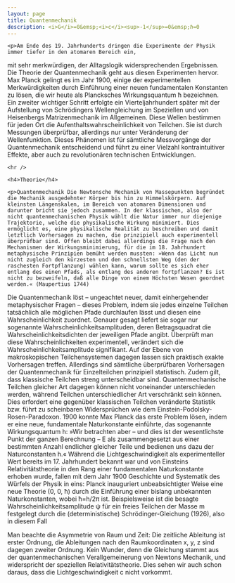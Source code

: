 ```yaml
---
layout: page
title: Quantenmechanik
description: <i>G</i>=0&emsp;<i>c</i><sup>-1</sup>=0&emsp;ℏ=0
---
```


<section>

	<p>Am Ende des 19. Jahrhunderts dringen die Experimente der Physik immer tiefer in den atomaren Bereich ein,
mit sehr merkwürdigen, der Alltagslogik widersprechenden Ergebnissen. Die Theorie der Quantenmechanik geht aus diesen Experimenten hervor. Max Planck gelingt es im Jahr 1900, einige der experimentellen Merkwürdigkeiten durch Einführung einer neuen fundamentalen Konstanten zu lösen, die wir heute als Plancksches Wirkungsquantum ħ bezeichnen. Ein zweiter wichtiger Schritt erfolgte ein Vierteljahrhundert später mit der Aufstellung von Schrödingers Wellengleichung im Speziellen und von Heisenbergs Matrizenmechanik im Allgemeinen. Diese Wellen bestimmen für jeden Ort die Aufenthaltswahrscheinlichkeit von Teilchen. Sie ist durch Messungen überprüfbar, allerdings nur unter Veränderung der Wellenfunktion. Dieses Phänomen ist für sämtliche Messvorgänge der Quantenmechanik entscheidend und führt zu einer Vielzahl kontraintuitiver Effekte, aber auch zu revolutionären technischen Entwicklungen.</p>

	<hr />

	<h4>Theorie</h4>

	<p>Quantenmechanik Die Newtonsche Mechanik von Massepunkten begründet die Mechanik ausgedehnter Körper bis hin zu Himmelskörpern. Auf kleinsten Längenskalen, im Bereich von atomaren Dimensionen und darunter bricht sie jedoch zusammen. In der klassischen, also der  nicht quantenmechanischen Physik wählt die Natur immer nur diejenige Trajektorie, welche die physikalische Wirkung minimiert. Dies ermöglicht es, eine physikalische Realität zu beschreiben und damit letztlich Vorhersagen zu machen, die prinzipiell auch experimentell überprüfbar sind. Offen bleibt dabei allerdings die Frage nach den Mechanismen der Wirkungsminimierung, für die im 18. Jahrhundert metaphysische Prinzipien bemüht werden mussten: »Wenn das Licht nun nicht zugleich den kürzesten und den schnellsten Weg (den der raschesten Fortpflanzung) wählen kann, warum sollte es sich eher entlang des einen Pfads, als entlang des anderen fortpflanzen? Es ist nicht zu bezweifeln, daß alle Dinge von einem Höchsten Wesen geordnet werden.« (Maupertius 1744)
Die Quantenmechanik löst – ungeachtet neuer, damit einhergehender metaphysischer Fragen – dieses Problem, indem sie jedes einzelne Teilchen tatsächlich alle möglichen Pfade durchlaufen lässt und diesen eine Wahrscheinlichkeit zuordnet. Genauer gesagt liefert sie sogar nur sogenannte Wahrscheinlichkeitsamplituden, deren Betragsquadrat die Wahrscheinlichkeitsdichten der jeweiligen Pfade angibt. Überprüft man diese Wahrscheinlichkeiten experimentell, verändert sich die Wahrscheinlichkeitsamplitude signifikant. Auf der Ebene von makroskopischen Teilchensystemen dagegen lassen sich praktisch exakte Vorhersagen treffen. Allerdings sind sämtliche überprüfbaren Vorhersagen der Quantenmechanik für Einzelteilchen prinzipiell statistisch. Zudem gilt, dass klassische Teilchen streng unterscheidbar sind. Quantenmechanische Teilchen gleicher Art dagegen können nicht voneinander unterschieden werden, während Teilchen unterschiedlicher Art verschränkt sein können. Dies erfordert eine gegenüber klassischen Teilchen veränderte Statistik bzw. führt zu scheinbaren Widersprüchen wie dem Einstein-Podolsky-Rosen-Paradoxon.
1900 konnte Max Planck das erste Problem lösen, indem er eine neue, fundamentale Naturkonstante einführte, das sogenannte Wirkungsquantum h: »Wir betrachten aber – und dies ist der wesentlichste Punkt der ganzen Berechnung – E als zusammengesetzt aus einer bestimmten Anzahl endlicher gleicher Teile und bedienen uns dazu der Naturconstanten h.« Während die Lichtgeschwindigkeit als experimenteller Wert bereits im 17. Jahrhundert bekannt war und von Einsteins Relativitätstheorie in den Rang einer fundamentalen Naturkonstante erhoben wurde, fallen mit dem Jahr 1900 Geschichte und Systematik des Würfels der Physik in eins: Planck inauguriert unbeabsichtigter Weise eine neue Theorie (0, 0, ħ) durch die Einführung einer bislang unbekannten Naturkonstanten, wobei ħ=h/2π ist.
Beispielsweise ist die besagte Wahrscheinlichkeitsamplitude ψ für ein freies Teilchen der Masse m festgelegt durch die (deterministische) Schrödinger-Gleichung (1926), also in diesem Fall




Man beachte die Asymmetrie von Raum und Zeit: Die zeitliche Ableitung ist erster Ordnung, die Ableitungen nach den Raumkoordinaten x, y, z sind dagegen zweiter Ordnung. Kein Wunder, denn die Gleichung stammt aus der quantenmechanischen Verallgemeinerung von Newtons Mechanik, und widerspricht der speziellen Relativitätstheorie. Dies sehen wir auch schon daraus, dass die Lichtgeschwindigkeit c nicht vorkommt. </p>

</section>
